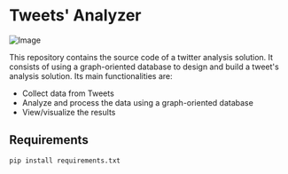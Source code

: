 # Tweets' Analyzer
![Image](https://github.com/[saadchoukry]/[Interface]/[master]/static/images/Tweets_analyzer.png?raw=true)


This repository contains the source code of a twitter analysis solution. It consists of using a graph-oriented database to design and build a tweet's analysis solution. Its main functionalities are:
  - Collect data from Tweets 
  - Analyze and process the data using a graph-oriented database
  - View/visualize the results
  

## Requirements
```
pip install requirements.txt
```

